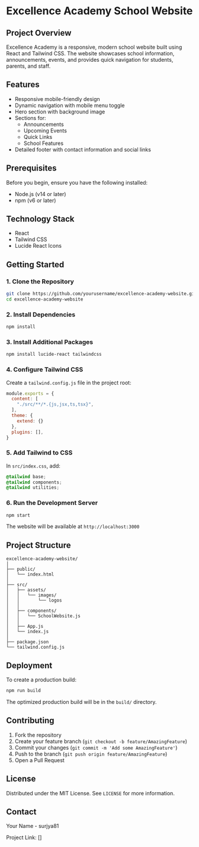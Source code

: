 # Excellence Academy School Website

## Project Overview

Excellence Academy is a responsive, modern school website built using React and Tailwind CSS. The website showcases school information, announcements, events, and provides quick navigation for students, parents, and staff.

## Features

- Responsive mobile-friendly design
- Dynamic navigation with mobile menu toggle
- Hero section with background image
- Sections for:
  - Announcements
  - Upcoming Events
  - Quick Links
  - School Features
- Detailed footer with contact information and social links

## Prerequisites

Before you begin, ensure you have the following installed:
- Node.js (v14 or later)
- npm (v6 or later)

## Technology Stack

- React
- Tailwind CSS
- Lucide React Icons

## Getting Started

### 1. Clone the Repository

```bash
git clone https://github.com/yourusername/excellence-academy-website.git
cd excellence-academy-website
```

### 2. Install Dependencies

```bash
npm install
```

### 3. Install Additional Packages

```bash
npm install lucide-react tailwindcss
```

### 4. Configure Tailwind CSS

Create a `tailwind.config.js` file in the project root:

```javascript
module.exports = {
  content: [
    "./src/**/*.{js,jsx,ts,tsx}",
  ],
  theme: { 
    extend: {} 
  },
  plugins: [],
}
```

### 5. Add Tailwind to CSS

In `src/index.css`, add:

```css
@tailwind base;
@tailwind components;
@tailwind utilities;
```

### 6. Run the Development Server

```bash
npm start
```

The website will be available at `http://localhost:3000`

## Project Structure

```
excellence-academy-website/
│
├── public/
│   └── index.html
│
├── src/
│   ├── assets/
│   │   └── images/
│   │       └── logos
│   │
│   ├── components/
│   │   └── SchoolWebsite.js
│   │
│   ├── App.js
│   └── index.js
│
├── package.json
└── tailwind.config.js
```

## Deployment

To create a production build:

```bash
npm run build
```

The optimized production build will be in the `build/` directory.

## Contributing

1. Fork the repository
2. Create your feature branch (`git checkout -b feature/AmazingFeature`)
3. Commit your changes (`git commit -m 'Add some AmazingFeature'`)
4. Push to the branch (`git push origin feature/AmazingFeature`)
5. Open a Pull Request

## License

Distributed under the MIT License. See `LICENSE` for more information.

## Contact

Your Name - surjya81

Project Link: []